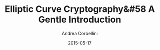 ---
layout: writing
title: Elliptic Curve Cryptography&#58 A Gentle Introduction
date: 2015-05-17
categories: ['Technical']
author: ['Andrea Corbellini']
excerpt: Those of you who know what public-key cryptography is may have already heard of ECC, ECDH or ECDSA. The first is an acronym for Elliptic Curve Cryptography, the others are names for algorithms based on it.
external_url: http://andrea.corbellini.name/2015/05/17/elliptic-curve-cryptography-a-gentle-introduction/
---
